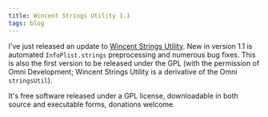 ```yaml
---
title: Wincent Strings Utility 1.1
tags: blog
---
```


I've just released an update to [Wincent Strings Utility](http://wincent.com/a/products/wincent-strings-util/). New in version 1.1 is automated `InfoPlist.strings` preprocessing and numerous bug fixes. This is also the first version to be released under the GPL (with the permission of Omni Development; Wincent Strings Utility is a derivative of the Omni `stringsUtil`).

It's free software released under a GPL license, downloadable in both source and executable forms, donations welcome.
